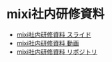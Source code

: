 # mixi社内研修資料
- [mixi社内研修資料 スライド](https://speakerdeck.com/rockname/2021-ios-mixi-training)
- [mixi社内研修資料 動画](https://www.youtube.com/watch?v=vK1THtrDRQk)
- [mixi社内研修資料 リポジトリ](https://github.com/mixigroup/ios-swiftui-training)